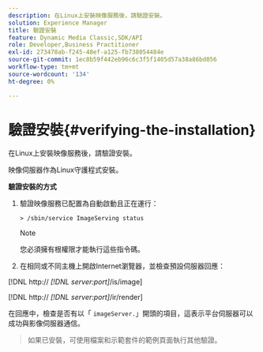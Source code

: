 ```yaml
---
description: 在Linux上安裝映像服務後，請驗證安裝。
solution: Experience Manager
title: 驗證安裝
feature: Dynamic Media Classic,SDK/API
role: Developer,Business Practitioner
exl-id: 273478ab-f245-48ef-a125-fb738054484e
source-git-commit: 1ec8b59f442eb96c6c3f5f1405d57a38a86bd056
workflow-type: tm+mt
source-wordcount: '134'
ht-degree: 0%

---
```


# 驗證安裝{#verifying-the-installation}

在Linux上安裝映像服務後，請驗證安裝。

映像伺服器作為Linux守護程式安裝。

**驗證安裝的方式**

1. 驗證映像服務已配置為自動啟動且正在運行：

   `> /sbin/service ImageServing status`

   >[!NOTE]
   >
   >您必須擁有根權限才能執行這些指令碼。

1. 在相同或不同主機上開啟Internet瀏覽器，並檢查預設伺服器回應：

[!DNL http:// *[!DNL server:port]*/is/image]

[!DNL http:// *[!DNL server:port]*/ir/render]

在回應中，檢查是否有以「 `imageServer.`」開頭的項目，這表示平台伺服器可以成功與影像伺服器通信。
>如果已安裝，可使用檔案和示範套件的範例頁面執行其他驗證。
